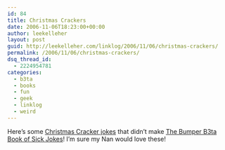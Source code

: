 ```yaml
---
id: 84
title: Christmas Crackers
date: 2006-11-06T18:23:00+00:00
author: leekelleher
layout: post
guid: http://leekelleher.com/linklog/2006/11/06/christmas-crackers/
permalink: /2006/11/06/christmas-crackers/
dsq_thread_id:
  - 2224954781
categories:
  - b3ta
  - books
  - fun
  - geek
  - linklog
  - weird
---
```

Here&#8217;s some [Christmas Cracker jokes](http://www.robmanuel.com/2006/11/03/christmas-crackers/) that didn&#8217;t make [The Bumper B3ta Book of Sick Jokes](http://www.amazon.co.uk/exec/obidos/ASIN/1905548281/leekelleher-21)! I&#8217;m sure my Nan would love these!